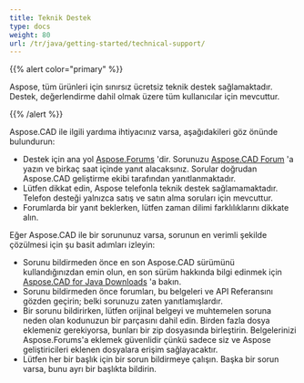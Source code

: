 ```yaml
---
title: Teknik Destek
type: docs
weight: 80
url: /tr/java/getting-started/technical-support/
---
```


{{% alert color="primary" %}}

Aspose, tüm ürünleri için sınırsız ücretsiz teknik destek sağlamaktadır. Destek, değerlendirme dahil olmak üzere tüm kullanıcılar için mevcuttur.

{{% /alert %}}

Aspose.CAD ile ilgili yardıma ihtiyacınız varsa, aşağıdakileri göz önünde bulundurun:

- Destek için ana yol [Aspose.Forums](https://forum.aspose.com/) 'dir. Sorunuzu [Aspose.CAD Forum](https://forum.aspose.com/c/cad/19) 'a yazın ve birkaç saat içinde yanıt alacaksınız. Sorular doğrudan Aspose.CAD geliştirme ekibi tarafından yanıtlanmaktadır.
- Lütfen dikkat edin, Aspose telefonla teknik destek sağlamamaktadır. Telefon desteği yalnızca satış ve satın alma soruları için mevcuttur.
- Forumlarda bir yanıt beklerken, lütfen zaman dilimi farklılıklarını dikkate alın.

Eğer Aspose.CAD ile bir sorununuz varsa, sorunun en verimli şekilde çözülmesi için şu basit adımları izleyin:

- Sorunu bildirmeden önce en son Aspose.CAD sürümünü kullandığınızdan emin olun, en son sürüm hakkında bilgi edinmek için [Aspose.CAD for Java Downloads](https://releases.aspose.com/java/repo/com/aspose/aspose-cad/) 'a bakın.
- Sorunu bildirmeden önce forumları, bu belgeleri ve API Referansını gözden geçirin; belki sorunuzu zaten yanıtlamışlardır.
- Bir sorunu bildirirken, lütfen orijinal belgeyi ve muhtemelen soruna neden olan kodunuzun bir parçasını dahil edin. Birden fazla dosya eklemeniz gerekiyorsa, bunları bir zip dosyasında birleştirin. Belgelerinizi Aspose.Forums'a eklemek güvenlidir çünkü sadece siz ve Aspose geliştiricileri eklenen dosyalara erişim sağlayacaktır.
- Lütfen her bir başlık için bir sorun bildirmeye çalışın. Başka bir sorun varsa, bunu ayrı bir başlıkta bildirin.
